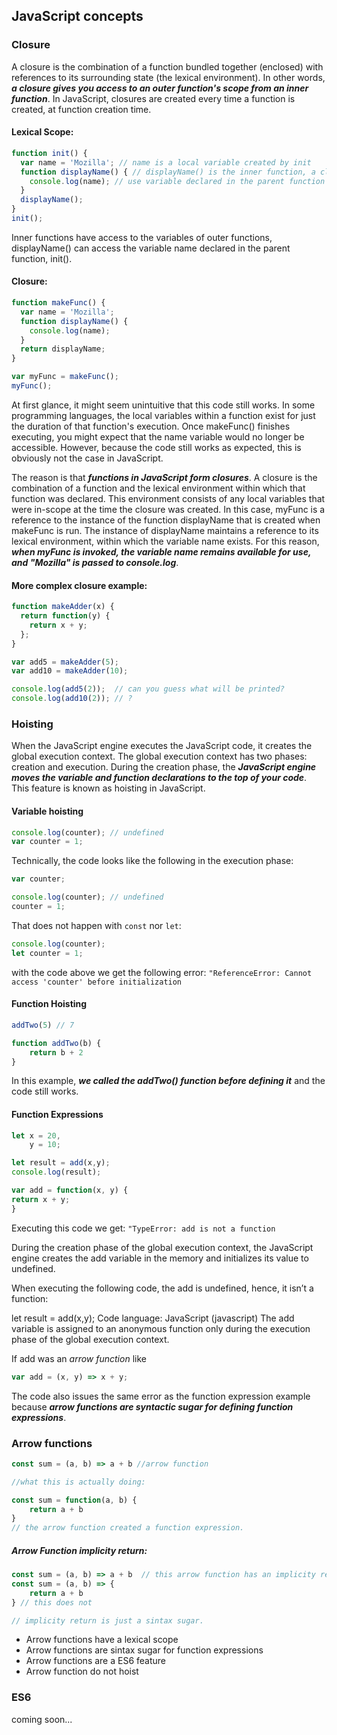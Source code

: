 ## JavaScript concepts


### Closure

A closure is the combination of a function bundled together (enclosed) with references to its surrounding state (the lexical environment). In other words, ___a closure gives you access to an outer function's scope from an inner function___. In JavaScript, closures are created every time a function is created, at function creation time.


#### Lexical Scope:

~~~javascript
function init() {
  var name = 'Mozilla'; // name is a local variable created by init
  function displayName() { // displayName() is the inner function, a closure
    console.log(name); // use variable declared in the parent function
  }
  displayName();
}
init();
~~~ 

Inner functions have access to the variables of outer functions, displayName() can access the variable name declared in the parent function, init().

#### Closure:

~~~javascript
function makeFunc() {
  var name = 'Mozilla';
  function displayName() {
    console.log(name);
  }
  return displayName;
}

var myFunc = makeFunc();
myFunc();
~~~ 

At first glance, it might seem unintuitive that this code still works. In some programming languages, the local variables within a function exist for just the duration of that function's execution. Once makeFunc() finishes executing, you might expect that the name variable would no longer be accessible. However, because the code still works as expected, this is obviously not the case in JavaScript.

The reason is that ___functions in JavaScript form closures___. A closure is the combination of a function and the lexical environment within which that function was declared. This environment consists of any local variables that were in-scope at the time the closure was created. In this case, myFunc is a reference to the instance of the function displayName that is created when makeFunc is run. The instance of displayName maintains a reference to its lexical environment, within which the variable name exists. For this reason, ___when myFunc is invoked, the variable name remains available for use, and "Mozilla" is passed to console.log___.

#### More complex closure example:

~~~javascript
function makeAdder(x) {
  return function(y) {
    return x + y;
  };
}

var add5 = makeAdder(5);
var add10 = makeAdder(10);

console.log(add5(2));  // can you guess what will be printed?
console.log(add10(2)); // ?
~~~


### Hoisting 

When the JavaScript engine executes the JavaScript code, it creates the global execution context. The global execution context has two phases: creation and execution.
During the creation phase, the ___JavaScript engine moves the variable and function declarations to the top of your code___. This feature is known as hoisting in JavaScript.

#### Variable hoisting

~~~javascript
console.log(counter); // undefined
var counter = 1;
~~~ 

Technically, the code looks like the following in the execution phase:
~~~javascript
var counter;

console.log(counter); // undefined
counter = 1;
~~~

That does not happen with `const` nor `let`:
~~~javascript
console.log(counter);
let counter = 1;
~~~
with the code above we get the following error: `"ReferenceError: Cannot access 'counter' before initialization`

#### Function Hoisting 

~~~javascript
addTwo(5) // 7  

function addTwo(b) {
    return b + 2
}
~~~
In this example, ___we called the addTwo() function before defining it___ and the code still works. 

#### Function Expressions 
~~~javascript
let x = 20,
    y = 10;

let result = add(x,y);
console.log(result);

var add = function(x, y) {
return x + y;
}
~~~
Executing this code we get: `"TypeError: add is not a function`

During the creation phase of the global execution context, the JavaScript engine creates the add variable in the memory and initializes its value to undefined.

When executing the following code, the add is undefined, hence, it isn’t a function:

let result = add(x,y);
Code language: JavaScript (javascript)
The add variable is assigned to an anonymous function only during the execution phase of the global execution context.

If add was an *arrow function* like 
~~~javascript
var add = (x, y) => x + y;
~~~
The code also issues the same error as the function expression example because ___arrow functions are syntactic sugar for defining function expressions___.


### Arrow functions

~~~javascript
const sum = (a, b) => a + b //arrow function

//what this is actually doing:

const sum = function(a, b) {
    return a + b
}
// the arrow function created a function expression. 
~~~

##### Arrow Function implicity return:
~~~javascript
const sum = (a, b) => a + b  // this arrow function has an implicity return 
const sum = (a, b) => {
    return a + b 
} // this does not 

// implicity return is just a sintax sugar. 
~~~

- Arrow functions have a lexical scope
- Arrow functions are sintax sugar for function expressions
- Arrow functions are a ES6 feature 
- Arrow function do not hoist


### ES6 
coming soon...
